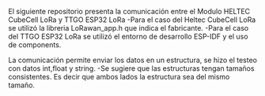 El siguiente repositorio presenta la comunicación entre el Modulo HELTEC CubeCell LoRa y TTGO ESP32 LoRa
-Para el caso del Heltec CubeCell LoRa se utilizó la libreria LoRawan_app.h que indica el fabricante.
-Para el caso del TTGO ESP32 LoRa se utilizó el entorno de desarrollo ESP-IDF y el uso de components.

La comunicación permite enviar los datos en un estructura, se hizo el testeo con datos int,float y string.
-Se sugiere que las estructuras tengan tamaños consistentes. Es decir que ambos lados la estructura sea
del mismo tamaño.